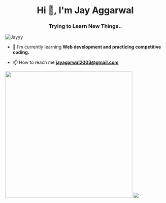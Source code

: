 <h1 align="center">Hi 👋, I'm Jay Aggarwal</h1>
<h3 align="center">Trying to Learn New Things..</h3>

<p align="left"> <img src="https://komarev.com/ghpvc/?username=Jedi-24&label=Profile%20views&color=0e75b6&style=flat" alt="Jayyy" /> </p>

- 🌱 I’m currently learning **Web development and practicing competitive coding.**

- 📫 How to reach me **jayagarwal2003@gmail.com**

</p>

<div align="horizontal">
<img src="https://github-readme-stats.vercel.app/api?username=Jedi-24&show_icons=true&theme=dracula" width="400">

<img src="https://github-readme-stats.vercel.app/api/top-langs/?username=Jedi-24&theme=tokyonight">
</div>
